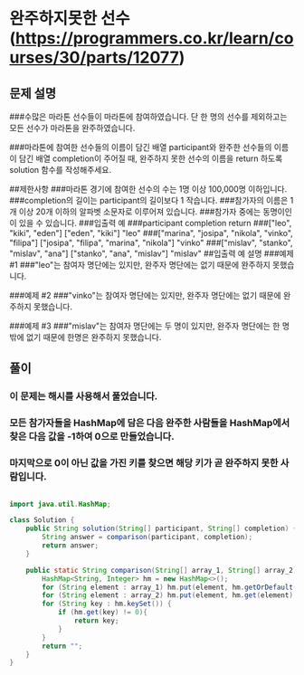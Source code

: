 # 완주하지못한 선수 (https://programmers.co.kr/learn/courses/30/parts/12077)

## 문제 설명
###수많은 마라톤 선수들이 마라톤에 참여하였습니다. 단 한 명의 선수를 제외하고는 모든 선수가 마라톤을 완주하였습니다.

###마라톤에 참여한 선수들의 이름이 담긴 배열 participant와 완주한 선수들의 이름이 담긴 배열 completion이 주어질 때, 완주하지 못한 선수의 이름을 return 하도록 solution 함수를 작성해주세요.

##제한사항
###마라톤 경기에 참여한 선수의 수는 1명 이상 100,000명 이하입니다.
###completion의 길이는 participant의 길이보다 1 작습니다.
###참가자의 이름은 1개 이상 20개 이하의 알파벳 소문자로 이루어져 있습니다.
###참가자 중에는 동명이인이 있을 수 있습니다.
###입출력 예
###participant	completion	return
###["leo", "kiki", "eden"]	["eden", "kiki"]	"leo"
###["marina", "josipa", "nikola", "vinko", "filipa"]	["josipa", "filipa", "marina", "nikola"]	"vinko"
###["mislav", "stanko", "mislav", "ana"]	["stanko", "ana", "mislav"]	"mislav"
##입출력 예 설명
###예제 #1
###"leo"는 참여자 명단에는 있지만, 완주자 명단에는 없기 때문에 완주하지 못했습니다.

###예제 #2
###"vinko"는 참여자 명단에는 있지만, 완주자 명단에는 없기 때문에 완주하지 못했습니다.

###예제 #3
###"mislav"는 참여자 명단에는 두 명이 있지만, 완주자 명단에는 한 명밖에 없기 때문에 한명은 완주하지 못했습니다.

## 풀이
### 이 문제는 해시를 사용해서 풀었습니다.
### 모든 참가자들을 HashMap에 담은 다음 완주한 사람들을 HashMap에서 찾은 다음 값을 -1하여 0으로 만들었습니다.
### 마지막으로 0이 아닌 값을 가진 키를 찾으면 해당 키가 곧 완주하지 못한 사람입니다.

```java

import java.util.HashMap;

class Solution {
    public String solution(String[] participant, String[] completion) {
        String answer = comparison(participant, completion);
        return answer;
    }

    public static String comparison(String[] array_1, String[] array_2) {
        HashMap<String, Integer> hm = new HashMap<>();
        for (String element : array_1) hm.put(element, hm.getOrDefault(element, 0) + 1);
        for (String element : array_2) hm.put(element, hm.get(element) - 1);
        for (String key : hm.keySet()) {
            if (hm.get(key) != 0){
                return key;
            }
        }
        return "";
    }
}

```